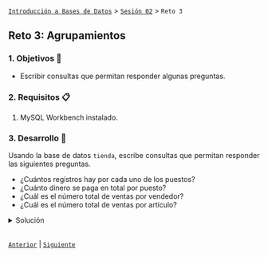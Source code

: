 [`Introducción a Bases de Datos`](../../README.md) > [`Sesión 02`](../Readme.md) > `Reto 3`
	
## Reto 3: Agrupamientos

<div style="text-align: justify;">

### 1. Objetivos :dart:

- Escribir consultas que permitan responder algunas preguntas.

### 2. Requisitos :clipboard:

1. MySQL Workbench instalado.

### 3. Desarrollo :rocket:

Usando la base de datos `tienda`, escribe consultas que permitan responder las siguientes preguntas.

- ¿Cuántos registros hay por cada uno de los puestos?
- ¿Cuánto dinero se paga en total por puesto?
- ¿Cuál es el número total de ventas por vendedor?
- ¿Cuál es el número total de ventas por artículo?

<details><summary>Solución</summary>
<p>

- ¿Cuántos registros hay por cada uno de los puestos?

   ```sql
   SELECT nombre, count(*)
   FROM puesto
   GROUP BY nombre;
   ```
   ![imagen](imagenes/s1wr31.png)

- ¿Cuánto dinero se paga en total por puesto?

   ```sql
   SELECT nombre, sum(salario)
   FROM puesto
   GROUP BY nombre;
   ```
   ![imagen](imagenes/s2wr32.png)
   
- ¿Cuál es el número total de ventas por vendedor?

   ```sql
   SELECT id_empleado, count(clave) AS ventas
   FROM venta
   GROUP BY id_empleado;
   ```
   ![imagen](imagenes/s2wr33.png)
   
- ¿Cuál es el número total de ventas por artículo?
   
   ```sql
   SELECT id_articulo, count(*)
   FROM venta
   GROUP BY id_articulo;
   ```
   
   ![imagen](imagenes/s2wr34.png)

</p>
</details> 

<br/>

[`Anterior`](../Ejemplo-03/Readme.md) | [`Siguiente`](../Readme.md)         

</div>

